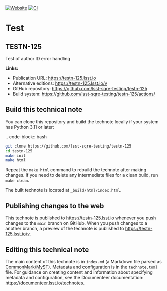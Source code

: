 [![Website](https://img.shields.io/badge/testn--125-lsst.io-brightgreen.svg)](https://testn-125.lsst.io)
[![CI](https://github.com/lsst-sqre-testing/testn-125/actions/workflows/ci.yaml/badge.svg)](https://github.com/lsst-sqre-testing/testn-125/actions/workflows/ci.yaml)

# Test

## TESTN-125

Test of author ID error handling

**Links:**

- Publication URL: https://testn-125.lsst.io
- Alternative editions: https://testn-125.lsst.io/v
- GitHub repository: https://github.com/lsst-sqre-testing/testn-125
- Build system: https://github.com/lsst-sqre-testing/testn-125/actions/


## Build this technical note

You can clone this repository and build the technote locally if your system has Python 3.11 or later:

.. code-block:: bash

```sh
git clone https://github.com/lsst-sqre-testing/testn-125
cd testn-125
make init
make html
```

Repeat the `make html` command to rebuild the technote after making changes.
If you need to delete any intermediate files for a clean build, run `make clean`.

The built technote is located at `_build/html/index.html`.

## Publishing changes to the web

This technote is published to https://testn-125.lsst.io whenever you push changes to the `main` branch on GitHub.
When you push changes to a another branch, a preview of the technote is published to https://testn-125.lsst.io/v.

## Editing this technical note

The main content of this technote is in `index.md` (a Markdown file parsed as [CommonMark/MyST](https://myst-parser.readthedocs.io/en/latest/index.html)).
Metadata and configuration is in the `technote.toml` file.
For guidance on creating content and information about specifying metadata and configuration, see the Documenteer documentation: https://documenteer.lsst.io/technotes.
